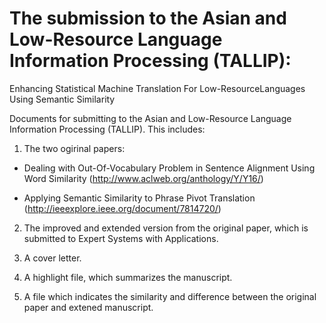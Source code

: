 # The submission to the Asian and Low-Resource Language Information Processing (TALLIP):

Enhancing Statistical Machine Translation For Low-ResourceLanguages Using Semantic Similarity


Documents for submitting to the Asian and Low-Resource Language Information Processing (TALLIP). This includes:

1. The two ogirinal papers:

- Dealing with Out-Of-Vocabulary Problem in Sentence Alignment Using Word Similarity (http://www.aclweb.org/anthology/Y/Y16/)

- Applying Semantic Similarity to Phrase Pivot Translation (http://ieeexplore.ieee.org/document/7814720/)

2. The improved and extended version from the original paper, which is submitted to Expert Systems with Applications.

3. A cover letter.

4. A highlight file, which summarizes the manuscript.

5. A file which indicates the similarity and difference between the original paper and extened manuscript.
